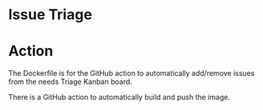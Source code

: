 # Issue Triage

# Action

The Dockerfile is for the GitHub action to automatically add/remove issues from the needs Triage Kanban board.

There is a GitHub action to automatically build and push the image.
